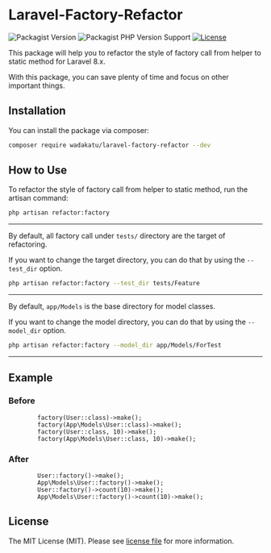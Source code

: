 # Laravel-Factory-Refactor

![Packagist Version](https://img.shields.io/packagist/v/wadakatu/laravel-factory-refactor)
![Packagist PHP Version Support](https://img.shields.io/packagist/php-v/wadakatu/laravel-factory-refactor)
[![License](https://img.shields.io/badge/license-MIT-blue.svg)](https://github.com/wadakatu/laravel-factory-refactor/blob/main/LICENSE)

This package will help you to refactor the style of factory call from helper to static method for Laravel 8.x.

With this package, you can save plenty of time and focus on other important things.

## Installation

You can install the package via composer:

```bash
composer require wadakatu/laravel-factory-refactor --dev
```

## How to Use

To refactor the style of factory call from helper to static method, run the artisan command:

```bash
php artisan refactor:factory
```

---

By default, all factory call under `tests/` directory are the target of refactoring.

If you want to change the target directory, you can do that by using the `--test_dir` option.

```bash
php artisan refactor:factory --test_dir tests/Feature
```

---

By default, `app/Models` is the base directory for model classes.

If you want to change the model directory, you can do that by using the `--model_dir` option.

```bash
php artisan refactor:factory --model_dir app/Models/ForTest
```

---

## Example

### Before
```phpt
        factory(User::class)->make();
        factory(App\Models\User::class)->make();
        factory(User::class, 10)->make();
        factory(App\Models\User::class, 10)->make();
```
### After
```phpt
        User::factory()->make();
        App\Models\User::factory()->make();
        User::factory()->count(10)->make();
        App\Models\User::factory()->count(10)->make();
```

## License

The MIT License (MIT). Please see [license file](LICENSE.md) for more information.
